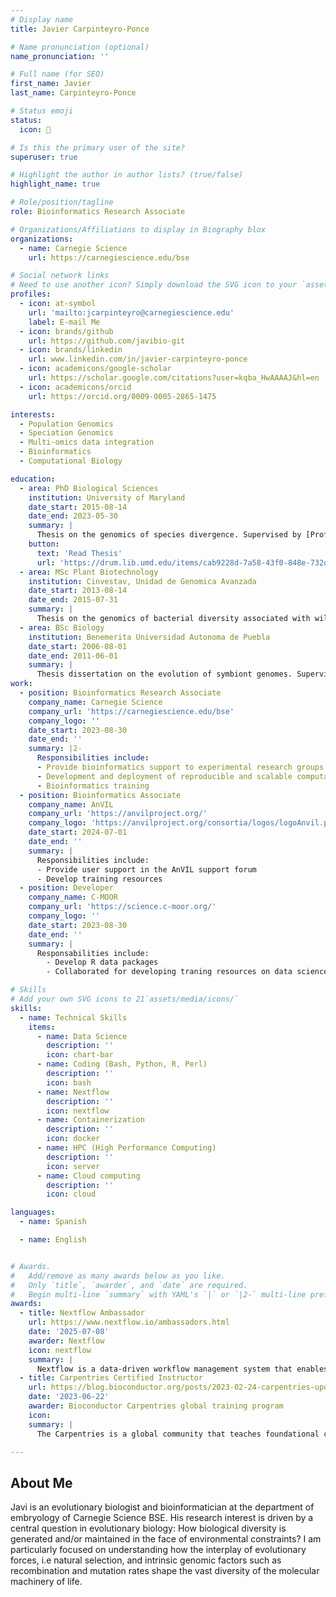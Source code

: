 ```yaml
---
# Display name
title: Javier Carpinteyro-Ponce

# Name pronunciation (optional)
name_pronunciation: ''

# Full name (for SEO)
first_name: Javier
last_name: Carpinteyro-Ponce

# Status emoji
status:
  icon: 🧬

# Is this the primary user of the site?
superuser: true

# Highlight the author in author lists? (true/false)
highlight_name: true

# Role/position/tagline
role: Bioinformatics Research Associate

# Organizations/Affiliations to display in Biography blox
organizations:
  - name: Carnegie Science
    url: https://carnegiescience.edu/bse

# Social network links
# Need to use another icon? Simply download the SVG icon to your `assets/media/icons/` folder.
profiles:
  - icon: at-symbol
    url: 'mailto:jcarpinteyro@carnegiescience.edu'
    label: E-mail Me
  - icon: brands/github
    url: https://github.com/javibio-git
  - icon: brands/linkedin
    url: www.linkedin.com/in/javier-carpinteyro-ponce
  - icon: academicons/google-scholar
    url: https://scholar.google.com/citations?user=kqba_HwAAAAJ&hl=en
  - icon: academicons/orcid
    url: https://orcid.org/0009-0005-2865-1475

interests:
  - Population Genomics
  - Speciation Genomics
  - Multi-omics data integration
  - Bioinformatics
  - Computational Biology

education:
  - area: PhD Biological Sciences
    institution: University of Maryland
    date_start: 2015-08-14
    date_end: 2023-05-30
    summary: |
      Thesis on the genomics of species divergence. Supervised by [Prof Carlos A. Machado](https://machado-lab-umd.github.io/).
    button:
      text: 'Read Thesis'
      url: 'https://drum.lib.umd.edu/items/cab9228d-7a58-43f0-848e-732df7899b4b'
  - area: MSc Plant Biotechnology
    institution: Cinvestav, Unidad de Genomica Avanzada
    date_start: 2013-08-14
    date_end: 2015-07-31
    summary: |
      Thesis on the genomics of bacterial diversity associated with wild populations of cactophilic Drosophila. Supervised by [Prof Therese A. Markow](https://labs.biology.ucsd.edu/markow/) and [Prof Nancy A. Moran](https://web.biosci.utexas.edu/moran/).
  - area: BSc Biology
    institution: Benemerita Universidad Autonoma de Puebla
    date_start: 2006-08-01
    date_end: 2011-06-01
    summary: |
      Thesis dissertation on the evolution of symbiont genomes. Supervised by [Dr. Luis Jose Delaye Arredondo](https://www.cinvestav.mx/irapuato/investigacion/directorio-de-investigacion/luis-jos233-delaye-arredondo)
work:
  - position: Bioinformatics Research Associate
    company_name: Carnegie Science
    company_url: 'https://carnegiescience.edu/bse'
    company_logo: ''
    date_start: 2023-08-30
    date_end: ''
    summary: |2-
      Responsibilities include:
      - Provide bioinformatics support to experimental research groups
      - Development and deployment of reproducible and scalable computational pipelines
      - Bioinformatics training
  - position: Bioinformatics Associate
    company_name: AnVIL
    company_url: 'https://anvilproject.org/'
    company_logo: 'https://anvilproject.org/consortia/logos/logoAnvil.png'
    date_start: 2024-07-01
    date_end: ''
    summary: |
      Responsibilities include:
      - Provide user support in the AnVIL support forum
      - Develop training resources
  - position: Developer
    company_name: C-MOOR
    company_url: 'https://science.c-moor.org/'
    company_logo: ''
    date_start: 2023-08-30
    date_end: ''
    summary: |
      Responsabilities include:
        - Develop R data packages
        - Collaborated for developing traning resources on data science for undergraduate students

# Skills
# Add your own SVG icons to 21`assets/media/icons/`
skills:
  - name: Technical Skills
    items:
      - name: Data Science
        description: ''
        icon: chart-bar
      - name: Coding (Bash, Python, R, Perl)
        description: ''
        icon: bash
      - name: Nextflow
        description: ''
        icon: nextflow
      - name: Containerization
        description: ''
        icon: docker
      - name: HPC (High Performance Computing)
        description: ''
        icon: server
      - name: Cloud computing
        description: ''
        icon: cloud

languages:
  - name: Spanish

  - name: English


# Awards.
#   Add/remove as many awards below as you like.
#   Only `title`, `awarder`, and `date` are required.
#   Begin multi-line `summary` with YAML's `|` or `|2-` multi-line prefix and indent 2 spaces below.
awards:
  - title: Nextflow Ambassador
    url: https://www.nextflow.io/ambassadors.html
    date: '2025-07-08'
    awarder: Nextflow
    icon: nextflow
    summary: |
      Nextflow is a data-driven workflow management system that enables scalable and reproducible scientific workflows using software containers. As an ambassador, I am committed to promoting the use of Nextflow in the scientific community, sharing knowledge, and supporting users in their journey to adopt this powerful tool.
  - title: Carpentries Certified Instructor
    url: https://blog.bioconductor.org/posts/2023-02-24-carpentries-update/
    date: '2023-06-22'
    awarder: Bioconductor Carpentries global training program
    icon: 
    summary: |
      The Carpentries is a global community that teaches foundational coding and data science skills to researchers worldwide. As a certified instructor, I am dedicated to teaching and promoting best practices in data science, ensuring that researchers have the skills they need to succeed in their work.

---
```


## About Me

Javi is an evolutionary biologist and bioinformatician at the department of embryology of Carnegie Science BSE. His research interest is driven by a central question in evolutionary biology: How biological diversity is generated and/or maintained in the face of environmental constraints? I am particularly focused on understanding how the interplay of evolutionary forces, i.e natural selection, and intrinsic genomic factors such as recombination and mutation rates shape the vast diversity of the molecular machinery of life.
